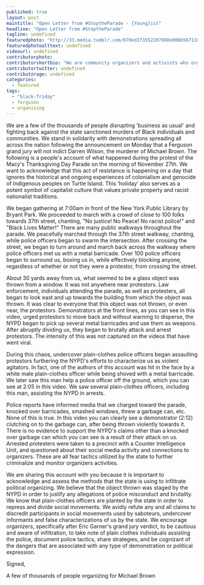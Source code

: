 ```yaml
---
published: true
layout: post
maintitle: "Open Letter from #StoptheParade - {Young}ist"
headline: "Open Letter from #StoptheParade"
tagline: undefined
featuredphoto: "http://33.media.tumblr.com/070ed1f3552207988e006b567110b4fa/tumblr_nfu2lhbTJ71rq2ndso1_1280.png"
featuredphotoalttext: undefined
videourl: undefined
contributorphoto: 
contributorshortbio: "We are community organizers and activists who organized #stoptheparade. We are releasing an anonymous statement about the infiltration tactics and violence perpetuated by the NYPD. Please publish and make it accessible to the public as soon as possible."
contributortwitter: undefined
contributorage: undefined
categories: 
  - featured
tags: 
  - "black-friday"
  - ferguson 
  - organizing
---
```


We are a few of the thousands of people disrupting 'business as usual' and fighting back against the state sanctioned murders of Black individuals and communities. We stand in solidarity with demonstrations spreading all across the nation following the announcement on Monday that a Ferguson grand jury will not indict Darren Wilson, the murderer of Michael Brown. The following is a people's account of what happened during the protest of the Macy's Thanksgiving Day Parade on the morning of November 27th. We want to acknowledge that this act of resistance is happening on a day that ignores the historical and ongoing experiences of colonialism and genocide of Indigenous peoples on Turtle Island. This ‘holiday’ also serves as a potent symbol of capitalist culture that values private property and racist nationalist traditions.

We began gathering at 7:00am in front of the New York Public Library by Bryant Park. We proceeded to march with a crowd of close to 100 folks towards 37th street, chanting, "No justice! No Peace! No racist police!" and "Black Lives Matter!" There are many public walkways throughout the parade. We peacefully marched through the 37th street walkway, chanting, while police officers began to swarm the intersection. After crossing the street, we began to turn around and march back across the walkway where police officers met us with a metal barricade. Over 100 police officers began to surround us, boxing us in, while effectively blocking anyone, regardless of whether or not they were a protestor, from crossing the street.

About 30 yards away from us, what seemed to be a glass object was thrown from a window. It was not anywhere near protestors. Law enforcement, individuals attending the parade, as well as protesters, all began to look east and up towards the building from which the object was thrown. It was clear to everyone that this object was not thrown, or even near, the protestors. Demonstrators at the front lines, as you can see in this video, urged protestors to move back and without warning to disperse, the NYPD began to pick up several metal barricades and use them as weapons. After abruptly dividing us, they began to brutally attack and arrest protestors. The intensity of this was not captured on the videos that have went viral. 

During this chaos, undercover plain-clothes police officers began assaulting protestors furthering the NYPD's efforts to characterize us as violent agitators. In fact, one of the authors of this account was hit in the face by a white male plain-clothes officer while being shoved with a metal barricade. We later saw this man help a police officer off the ground, which you can see at 2:05 in this video. We saw several plain-clothes officers, including this man, assisting the NYPD in arrests. 

Police reports have informed media that we charged toward the parade, knocked over barricades, smashed windows, threw a garbage can, etc. None of this is true. In this video you can clearly see a demonstrator (2:12) clutching on to the garbage can, after being thrown violently towards it. There is no evidence to support the NYPD's claims other than a knocked over garbage can which you can see is a result of their attack on us. Arrested protesters were taken to a precinct with a Counter Intelligence Unit, and questioned about their social media activity and connections to organizers. These are all fear tactics utilized by the state to further criminalize and monitor organizers activities. 

We are sharing this account with you because it is important to acknowledge and assess the methods that the state is using to infiltrate political organizing. We believe that the object thrown was staged by the NYPD in order to justify any allegations of police misconduct and brutality. We know that plain-clothes officers are planted by the state in order to repress and divide social movements. We avidly refute any and all claims to discredit participants in social movements used by saboteurs, undercover informants and false characterizations of us by the state. We encourage organizers, specifically after Eric Garner's grand jury verdict, to be cautious and aware of infiltration, to take note of plain clothes individuals assisting the police, document police tactics, share strategies, and be cognizant of the dangers that are associated with any type of demonstration or political expression. 


Signed,

A few of thousands of people organizing for Michael Brown 
